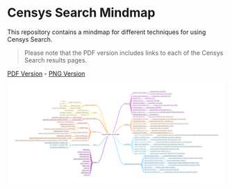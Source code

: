 # Censys Search Mindmap

This repository contains a mindmap for different techniques for using Censys Search.

> Please note that the PDF version includes links to each of the Censys Search results pages.

[PDF Version](https://github.com/censys-workshop/censys-search-mindmap/blob/main/Censys%20Search%20Host%20Queries%20Branded.pdf) -
[PNG Version](https://github.com/censys-workshop/censys-search-mindmap/blob/main/Censys%20Search%20Host%20Queries.png?raw=true)

[![Censys Search Mindmap](https://github.com/censys-workshop/censys-search-mindmap/blob/main/Censys%20Search%20Host%20Queries.png?raw=true)](https://github.com/censys-workshop/censys-search-mindmap/blob/main/Censys%20Search%20Host%20Queries%20Branded.pdf)
